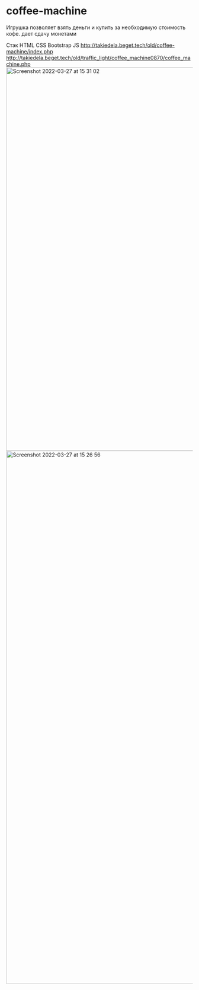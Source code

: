 # coffee-machine
Игрушка позволяет взять деньги и купить за необходимую стоимость кофе. дает сдачу монетами

Стэк HTML CSS Bootstrap JS
http://takiedela.beget.tech/old/coffee-machine/index.php
http://takiedela.beget.tech/old/traffic_light/coffee_machine0870/coffee_machine.php
<img width="1034" alt="Screenshot 2022-03-27 at 15 31 02" src="https://user-images.githubusercontent.com/63720882/160281432-8abfc511-e15d-4699-b278-fef901139342.png">
<img width="1437" alt="Screenshot 2022-03-27 at 15 26 56" src="https://user-images.githubusercontent.com/63720882/160281493-5ddc7bc5-f153-453d-8a5a-248c106290ba.png">
